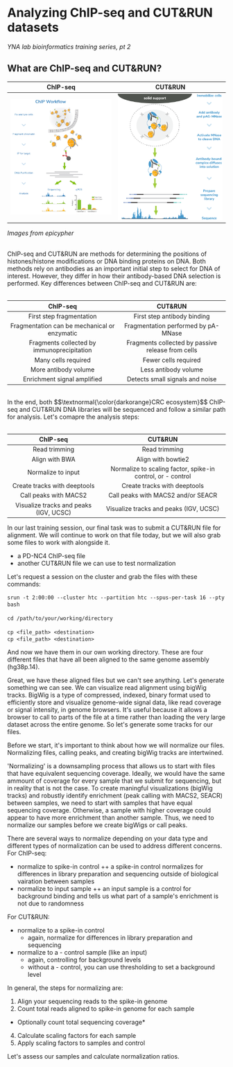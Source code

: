 # **Analyzing ChIP-seq and CUT&RUN datasets**
*YNA lab bioinformatics training series, pt 2*



## What are ChIP-seq and CUT&RUN?

ChIP-seq             |  CUT&RUN
:-------------------------:|:-------------------------:
![ChIP-seq basic steps](https://github.com/mmahlke/YNAlab_Bioinformatics_training_pt2_ChIP_and_CR/blob/main/ChIP-blog-figure-1.jpg)  |  ![CUT&RUN basic steps](https://github.com/mmahlke/YNAlab_Bioinformatics_training_pt2_ChIP_and_CR/blob/main/cut-run-blog-figure-1.png)

*Images from epicypher*

<br />
ChIP-seq and CUT&RUN are methods for determining the positions of histones/histone modifications or DNA binding proteins on DNA. Both methods rely on antibodies as an important initial step to select for DNA of interest. However, they differ in how their antibody-based DNA selection is performed. Key differences between ChIP-seq and CUT&RUN are: 
<br />
<br />
<div align="center">

ChIP-seq             |  CUT&RUN
:-------------------------:|:-------------------------:
First step fragmentation | First step antibody binding
Fragmentation can be mechanical or enzymatic | Fragmentation performed by pA-MNase
Fragments collected by immunoprecipitation | Fragments collected by passive release from cells
Many cells required | Fewer cells required
More antibody volume | Less antibody volume
Enrichment signal amplified | Detects small signals and noise

</div>
<br />
In the end, both $$\textnormal{\color{darkorange}CRC ecosystem}$$ ChIP-seq and CUT&RUN DNA libraries will be sequenced and follow a similar path for analysis. Let's comapre the analysis steps:
<br />
<br />
<div align="center">

ChIP-seq             |  CUT&RUN
:-------------------------:|:-------------------------:
Read trimming | Read trimming
Align with BWA | Align with bowtie2
Normalize to input | Normalize to scaling factor, spike-in control, or - control 
Create tracks with deeptools | Create tracks with deeptools
Call peaks with MACS2 | Call peaks with MACS2 and/or SEACR
Visualize tracks and peaks (IGV, UCSC) | Visualize tracks and peaks (IGV, UCSC)

</div>



In our last training session, our final task was to submit a CUT&RUN file for alignment. We will continue to work on that file today, but we will also grab some files to work with alongside it. 

+ a PD-NC4 ChIP-seq file
+ another CUT&RUN file we can use to test normalization

Let's request a session on the cluster and grab the files with these commands:
```
srun -t 2:00:00 --cluster htc --partition htc --spus-per-task 16 --pty bash

cd /path/to/your/working/directory

cp <file_path> <destination>
cp <file_path> <destination>
```
And now we have them in our own working directory. These are four different files that have all been aligned to the same genome assembly (hg38p.14).

Great, we have these aligned files but we can't see anything. Let's generate something we can see. We can visualize read alignment using bigWig tracks. BigWig is a type of compressed, indexed, binary format used to efficiently store and visualize genome-wide signal data, like read coverage or signal intensity, in genome browsers. It's useful because it allows a browser to call to parts of the file at a time rather than loading the very large dataset across the entire genome. So let's generate some tracks for our files.

Before we start, it's important to think about how we will normalize our files. Normalizing files, calling peaks, and creating bigWig tracks are intertwined.

'Normalizing' is a downsampling process that allows us to start with files that have equivalent sequencing coverage. Ideally, we would have the same ammount of coverage for every sample that we submit for sequencing, but in reality that is not the case. To create maningful visualizations (bigWig tracks) and robustly identify enrichment (peak calling with MACS2, SEACR) between samples, we need to start with samples that have equal sequencing coverage. Otherwise, a sample with higher coverage could appear to have more enrichment than another sample. Thus, we need to normalize our samples before we create bigWigs or call peaks. 

There are several ways to normalize depending on your data type and different types of normalization can be used to address different concerns. 
For ChIP-seq:
+ normalize to spike-in control
  ++ a spike-in control normalizes for differences in library preparation and sequencing outside of biological vairation between samples
+ normalize to input sample
  ++ an input sample is a control for background binding and tells us what part of a sample's enrichment is not due to randomness

For CUT&RUN:
+ normalize to a spike-in control
  + again, normalize for differences in library preparation and sequencing
+ normalize to a - control sample (like an input)
  + again, controlling for background levels
  + without a - control, you can use thresholding to set a background level


In general, the steps for normalizing are:
1) Align your sequencing reads to the spike-in genome
2) Count total reads aligned to spike-in genome for each sample
  +  Optionally count total sequencing coverage*
4) Calculate scaling factors for each sample
5) Apply scaling factors to samples and control


Let's assess our samples and calculate normalization ratios.
```

